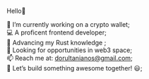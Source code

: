 Hello👋 

🔭 I’m currently working on a crypto wallet;<br/>
💻 A proficent frontend developer;<br/>
🦀 Advancing my Rust knowledge ;<br/>
🐝 Looking for opportunities in web3 space;<br/>
📫 Reach me at: dorultanianos@gmail.com;<br/>
🚀 Let’s build something awesome together! 😃;
